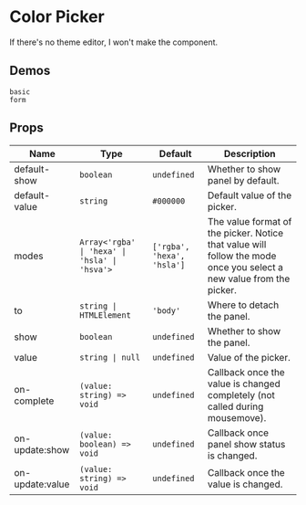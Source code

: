 # Color Picker

If there's no theme editor, I won't make the component.

## Demos

```demo
basic
form
```

## Props

| Name | Type | Default | Description |
| --- | --- | --- | --- |
| default-show | `boolean` | `undefined` | Whether to show panel by default. |
| default-value | `string` | `#000000` | Default value of the picker. |
| modes | `Array<'rgba' \| 'hexa' \| 'hsla' \| 'hsva'>` | `['rgba', 'hexa', 'hsla']` | The value format of the picker. Notice that value will follow the mode once you select a new value from the picker. |
| to | `string \| HTMLElement` | `'body'` | Where to detach the panel. |
| show | `boolean` | `undefined` | Whether to show the panel. |
| value | `string \| null` | `undefined` | Value of the picker. |
| on-complete | `(value: string) => void` | `undefined` | Callback once the value is changed completely (not called during mousemove). |
| on-update:show | `(value: boolean) => void` | `undefined` | Callback once panel show status is changed. |
| on-update:value | `(value: string) => void` | `undefined` | Callback once the value is changed. |

